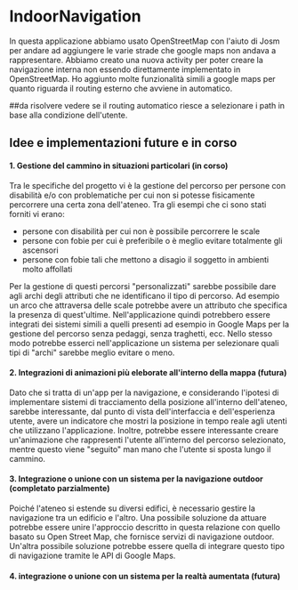 ﻿# IndoorNavigation

In questa applicazione abbiamo usato OpenStreetMap con l'aiuto di Josm per andare ad aggiungere le varie strade che google maps non andava a rappresentare.
Abbiamo creato una nuova activity per poter creare la navigazione interna non essendo direttamente implementato in OpenStreetMap.
Ho aggiunto molte funzionalità simili a google maps per quanto riguarda il routing esterno che avviene in automatico.

##da risolvere
vedere se il routing automatico riesce a selezionare i path in base alla condizione dell'utente.

## Idee e implementazioni future e in corso

#### 1. Gestione del cammino in situazioni particolari (in corso)

Tra le specifiche del progetto vi è la gestione del percorso per persone con disabilità e/o con problematiche per cui non si potesse fisicamente percorrere una certa zona dell'ateneo. Tra gli esempi che ci sono stati forniti vi erano:

* persone con disabilità per cui non è possibile percorrere le scale
* persone con fobie per cui è preferibile o è meglio evitare totalmente gli ascensori
* persone con fobie tali che mettono a disagio il soggetto in ambienti molto affollati

Per la gestione di questi percorsi "personalizzati" sarebbe possibile dare agli archi degli attributi che ne identificano il tipo di percorso. Ad esempio un arco che attraversa delle scale potrebbe avere un attributo che specifica la presenza di quest'ultime.
Nell'applicazione quindi potrebbero essere integrati dei sistemi simili a quelli presenti ad esempio in Google Maps per la gestione del percorso senza pedaggi, senza traghetti, ecc. Nello stesso modo potrebbe esserci nell'applicazione un sistema per selezionare quali tipi di "archi" sarebbe meglio evitare o meno.

#### 2. Integrazioni di animazioni più eleborate all'interno della mappa (futura)

Dato che si tratta di un'app per la navigazione, e considerando l'ipotesi di implementare sistemi di tracciamento della posizione all'interno dell'ateneo, sarebbe interessante, dal punto di vista dell'interfaccia e dell'esperienza utente, avere un indicatore che mostri la posizione in tempo reale agli utenti che utilizzano l'applicazione. Inoltre, potrebbe essere interessante creare un'animazione che rappresenti l'utente all'interno del percorso selezionato, mentre questo viene "seguito" man mano che l'utente si sposta lungo il cammino.

#### 3. Integrazione o unione con un sistema per la navigazione outdoor  (completato parzialmente)

Poiché l'ateneo si estende su diversi edifici, è necessario gestire la navigazione tra un edificio e l'altro. Una possibile soluzione da attuare potrebbe essere unire l'approccio descritto in questa relazione con quello basato su Open Street Map, che fornisce servizi di navigazione outdoor. 
Un'altra possibile soluzione potrebbe essere quella di integrare questo tipo di navigazione tramite le API di Google Maps.


#### 4. integrazione o unione con un sistema per la realtà aumentata (futura)
